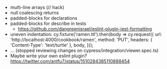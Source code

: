 - multi-line arrays (// hack)
- null coalescing returns
- padded-blocks for declarations
- padded-blocks for describe in tests
    - https://github.com/dangreenisrael/eslint-plugin-jest-formatting
- uneven indentation:
    cy.fixture('ramen.ttl').then(body =>
        cy.request({
            url: 'http://localhost:4000/cookbook/ramen',
            method: 'PUT',
            headers: { 'Content-Type': 'text/turtle' },
            body,
        }));
- ... (stopped reviewing changes on cypress/integration/viewer.spec.ts)
- Maybe write your own eslint plugin? https://twitter.com/antfu7/status/1510284385110888454
